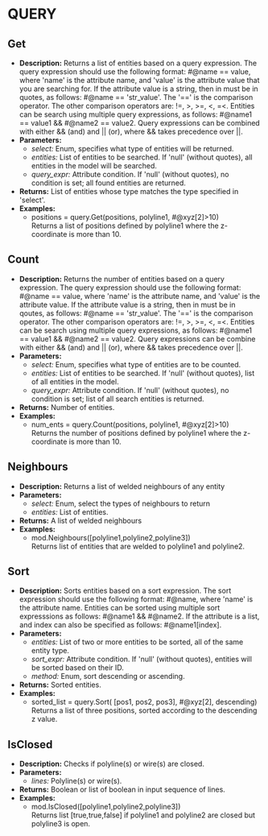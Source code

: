 # QUERY    

## Get  
* **Description:** Returns a list of entities based on a query expression.
The query expression should use the following format: #@name == value,
where 'name' is the attribute name, and 'value' is the attribute value that you are searching for.
If the attribute value is a string, then in must be in quotes, as follows: #@name == 'str_value'.
The '==' is the comparison operator. The other comparison operators are: !=, >, >=, <, =<.
Entities can be search using multiple query expressions, as follows:  #@name1 == value1 &&  #@name2 == value2.
Query expressions can be combined with either && (and) and || (or), where
&& takes precedence over ||.  
* **Parameters:**  
  * *select:* Enum, specifies what type of entities will be returned.  
  * *entities:* List of entities to be searched. If 'null' (without quotes), all entities in the model will be searched.  
  * *query_expr:* Attribute condition. If 'null' (without quotes), no condition is set; all found entities are returned.  
* **Returns:** List of entities whose type matches the type specified in 'select'.  
* **Examples:**  
  * positions = query.Get(positions, polyline1, #@xyz[2]>10)  
    Returns a list of positions defined by polyline1 where the z-coordinate is more than 10.
  
  
## Count  
* **Description:** Returns the number of entities based on a query expression.
The query expression should use the following format: #@name == value,
where 'name' is the attribute name, and 'value' is the attribute value.
If the attribute value is a string, then in must be in qoutes, as follows: #@name == 'str_value'.
The '==' is the comparison operator. The other comparison operators are: !=, >, >=, <, =<.
Entities can be search using multiple query expressions, as follows:  #@name1 == value1 &&  #@name2 == value2.
Query expressions can be combine with either && (and) and || (or), where
&& takes precedence over ||.  
* **Parameters:**  
  * *select:* Enum, specifies what type of entities are to be counted.  
  * *entities:* List of entities to be searched. If 'null' (without quotes), list of all entities in the model.  
  * *query_expr:* Attribute condition. If 'null' (without quotes), no condition is set; list of all search entities is returned.  
* **Returns:** Number of entities.  
* **Examples:**  
  * num_ents = query.Count(positions, polyline1, #@xyz[2]>10)  
    Returns the number of positions defined by polyline1 where the z-coordinate is more than 10.
  
  
## Neighbours  
* **Description:** Returns a list of welded neighbours of any entity  
* **Parameters:**  
  * *select:* Enum, select the types of neighbours to return  
  * *entities:* List of entities.  
* **Returns:** A list of welded neighbours  
* **Examples:**  
  * mod.Neighbours([polyline1,polyline2,polyline3])  
    Returns list of entities that are welded to polyline1 and polyline2.
  
  
## Sort  
* **Description:** Sorts entities based on a sort expression.
The sort expression should use the following format: #@name, where 'name' is the attribute name.
Entities can be sorted using multiple sort expresssions as follows: #@name1 && #@name2.
If the attribute is a list, and index can also be specified as follows: #@name1[index].  
* **Parameters:**  
  * *entities:* List of two or more entities to be sorted, all of the same entity type.  
  * *sort_expr:* Attribute condition. If 'null' (without quotes), entities will be sorted based on their ID.  
  * *method:* Enum, sort descending or ascending.  
* **Returns:** Sorted entities.  
* **Examples:**  
  * sorted_list = query.Sort( [pos1, pos2, pos3], #@xyz[2], descending)  
    Returns a list of three positions, sorted according to the descending z value.
  
  
## IsClosed  
* **Description:** Checks if polyline(s) or wire(s) are closed.  
* **Parameters:**  
  * *lines:* Polyline(s) or wire(s).  
* **Returns:** Boolean or list of boolean in input sequence of lines.  
* **Examples:**  
  * mod.IsClosed([polyline1,polyline2,polyline3])  
    Returns list [true,true,false] if polyline1 and polyline2 are closed but polyline3 is open.
  
  
